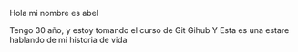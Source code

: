 Hola mi nombre es abel

Tengo 30 año, y estoy tomando el curso de Git Gihub
Y Esta es una estare hablando de mi historia de vida
